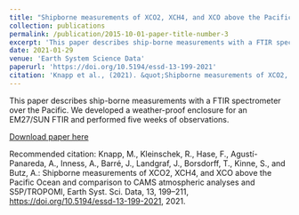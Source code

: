 ```yaml
---
title: "Shipborne measurements of XCO2, XCH4, and XCO above the Pacific Ocean and comparison to CAMS atmospheric analyses and S5P/TROPOMI"
collection: publications
permalink: /publication/2015-10-01-paper-title-number-3
excerpt: 'This paper describes ship-borne measurements with a FTIR spectrometer over the Pacific. We developed a weather-proof enclosure for an EM27/SUN FTIR and performed five weeks of observations.'
date: 2021-01-29
venue: 'Earth System Science Data'
paperurl: 'https://doi.org/10.5194/essd-13-199-2021'
citation: 'Knapp et al., (2021). &quot;Shipborne measurements of XCO2, XCH4, and XCO above the Pacific Ocean and comparison to CAMS atmospheric analyses and S5P/TROPOMI.&quot; <i>Earth System Science Data</i>.'
---
```

This paper describes ship-borne measurements with a FTIR spectrometer over the Pacific. We developed a weather-proof enclosure for an EM27/SUN FTIR and performed five weeks of observations.

[Download paper here](https://doi.org/10.5194/essd-13-199-2021)

Recommended citation: Knapp, M., Kleinschek, R., Hase, F., Agustí-Panareda, A., Inness, A., Barré, J., Landgraf, J., Borsdorff, T., Kinne, S., and Butz, A.: Shipborne measurements of XCO2, XCH4, and XCO above the Pacific Ocean and comparison to CAMS atmospheric analyses and S5P/TROPOMI, Earth Syst. Sci. Data, 13, 199–211, https://doi.org/10.5194/essd-13-199-2021, 2021.